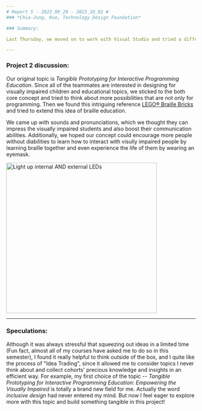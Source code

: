 ```yaml
---
# Report 5 - 2023_09_28 - 2023_10_02 #
### *Chia-Jung, Kuo, Technology Design Foundation*

### Summary:

Last Thursday, we moved on to work with Visual Studio and tried a different way to flash the code into the Photon2. In the lecture of this Monday, we got better knowledge about how fantastic a digital ecosystem product could be. Then on Tuesday, our group started discussing the specific speculation of our topic. 

---
```


### Project 2 discussion:

Our original topic is *Tangible Prototyping for Interactive Programming Education*. Since all of the teammates are interested in designing for visually impaired children and educational topics, we sticked to the both core concept and tried to think about more possibilities that are not only for programming. Then we found this intriguing reference [LEGO® Braille Bricks](https://legobraillebricks.com/) and tried to extend this idea of braille education. 

We came up with sounds and pronunciations, which we thought they can impress the visually impaired students and also boost their communication abilities. Additionally, we hoped our concept could encourage more people without diabilities to learn how to interact with visully impaired people by learning braille together and even experience the life of them by wearing an eyemask.

<img width="400" alt="Light up internal AND external LEDs" src="https://github.com/Berkeley-MDes/tdf-fa23-chiajungkuo/blob/main/weekly-reports/report5/2023_09_25_Light%20up%20internal%20AND%20external%20LEDs.gif">

---

### Speculations:

Although it was always stressful that squeezing out ideas in a limited time (Fun fact, almost all of my courses have asked me to do so in this semester), I found it really helpful to think outside of the box, and I quite like the process of "Idea Trading", since it allowed me to consider topics I never think about and collect cohorts' precious knowledge and insights in an efficient way. For example, my first choice of the topic -- *Tangible Prototyping for Interactive Programming Education: Empowering the Visually Impaired* is totally a brand new field for me. Actually the word *inclusive design* had never entered my mind. But now I feel eager to explore more with this topic and build something tangible in this project!




